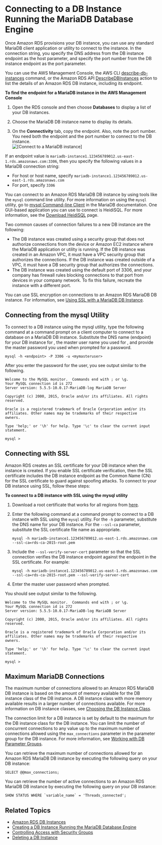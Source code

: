 # Connecting to a DB Instance Running the MariaDB Database Engine<a name="USER_ConnectToMariaDBInstance"></a>

Once Amazon RDS provisions your DB instance, you can use any standard MariaDB client application or utility to connect to the instance\. In the connection string, you specify the DNS address from the DB instance endpoint as the host parameter, and specify the port number from the DB instance endpoint as the port parameter\.

You can use the AWS Management Console, the AWS CLI [describe\-db\-instances](https://docs.aws.amazon.com/cli/latest/reference/rds/describe-db-instances.html) command, or the Amazon RDS API [DescribeDBInstances](https://docs.aws.amazon.com/AmazonRDS/latest/APIReference/API_DescribeDBInstances.html) action to list the details of an Amazon RDS DB instance, including its endpoint\.

**To find the endpoint for a MariaDB instance in the AWS Management Console**

1. Open the RDS console and then choose **Databases** to display a list of your DB instances\. 

1. Choose the MariaDB DB instance name to display its details\. 

1. On the **Connectivity** tab, copy the endpoint\. Also, note the port number\. You need both the endpoint and the port number to connect to the DB instance\.   
![\[Connect to a MariaDB instance\]](http://docs.aws.amazon.com/AmazonRDS/latest/UserGuide/images/MariaDBConnect1.png)

If an endpoint value is `mariadb-instance1.123456789012.us-east-1.rds.amazonaws.com:3306`, then you specify the following values in a MariaDB connection string:
+ For host or host name, specify `mariadb-instance1.123456789012.us-east-1.rds.amazonaws.com`
+ For port, specify `3306`

You can connect to an Amazon RDS MariaDB DB instance by using tools like the `mysql` command line utility\. For more information on using the `mysql` utility, go to [mysql Command\-line Client](http://mariadb.com/kb/en/mariadb/mysql-command-line-client/) in the MariaDB documentation\. One GUI\-based application you can use to connect is HeidiSQL\. For more information, see the [ Download HeidiSQL](http://www.heidisql.com/download.php) page\.

Two common causes of connection failures to a new DB instance are the following:
+ The DB instance was created using a security group that does not authorize connections from the device or Amazon EC2 instance where the MariaDB application or utility is running\. If the DB instance was created in an Amazon VPC, it must have a VPC security group that authorizes the connections\. If the DB instance was created outside of a VPC, it must have a DB security group that authorizes the connections\.
+ The DB instance was created using the default port of 3306, and your company has firewall rules blocking connections to that port from devices in your company network\. To fix this failure, recreate the instance with a different port\.

You can use SSL encryption on connections to an Amazon RDS MariaDB DB instance\. For information, see [Using SSL with a MariaDB DB Instance](CHAP_MariaDB.md#MariaDB.Concepts.SSLSupport)\.

## Connecting from the mysql Utility<a name="USER_ConnectToMariaDBInstance.CLI"></a>

To connect to a DB instance using the mysql utility, type the following command at a command prompt on a client computer to connect to a database on a MariaDB DB instance\. Substitute the DNS name \(endpoint\) for your DB instance for *<endpoint>*, the master user name you used for *<mymasteruser>*, and provide the master password you used when prompted for a password\.

```
mysql -h <endpoint> -P 3306 -u <mymasteruser>
```

After you enter the password for the user, you see output similar to the following\.

```
Welcome to the MySQL monitor.  Commands end with ; or \g.
Your MySQL connection id is 272
Server version: 5.5.5-10.0.17-MariaDB-log MariaDB Server

Copyright (c) 2000, 2015, Oracle and/or its affiliates. All rights reserved.

Oracle is a registered trademark of Oracle Corporation and/or its
affiliates. Other names may be trademarks of their respective
owners.

Type 'help;' or '\h' for help. Type '\c' to clear the current input statement.

mysql >
```

## Connecting with SSL<a name="USER_ConnectToMariaDBInstanceSSL.CLI"></a>

Amazon RDS creates an SSL certificate for your DB instance when the instance is created\. If you enable SSL certificate verification, then the SSL certificate includes the DB instance endpoint as the Common Name \(CN\) for the SSL certificate to guard against spoofing attacks\. To connect to your DB instance using SSL, follow these steps:

**To connect to a DB instance with SSL using the mysql utility**

1.  Download a root certificate that works for all regions from [here](https://s3.amazonaws.com/rds-downloads/rds-ca-2015-root.pem)\.

1. Enter the following command at a command prompt to connect to a DB instance with SSL using the `mysql` utility\. For the `-h` parameter, substitute the DNS name for your DB instance\. For the `--ssl-ca` parameter, substitute the SSL certificate file name as appropriate\.

   ```
   mysql -h mariadb-instance1.123456789012.us-east-1.rds.amazonaws.com --ssl-ca=rds-ca-2015-root.pem 
   ```

1. Include the `--ssl-verify-server-cert` parameter so that the SSL connection verifies the DB instance endpoint against the endpoint in the SSL certificate\. For example:

   ```
   mysql -h mariadb-instance1.123456789012.us-east-1.rds.amazonaws.com --ssl-ca=rds-ca-2015-root.pem --ssl-verify-server-cert 
   ```

1. Enter the master user password when prompted\.

You should see output similar to the following\.

```
Welcome to the MySQL monitor.  Commands end with ; or \g.
Your MySQL connection id is 272
Server version: 5.5.5-10.0.17-MariaDB-log MariaDB Server

Copyright (c) 2000, 2015, Oracle and/or its affiliates. All rights reserved.

Oracle is a registered trademark of Oracle Corporation and/or its
affiliates. Other names may be trademarks of their respective
owners.

Type 'help;' or '\h' for help. Type '\c' to clear the current input statement.

mysql >
```

## Maximum MariaDB Connections<a name="USER_ConnectToMariaDBInstance.max_connections"></a>

The maximum number of connections allowed to an Amazon RDS MariaDB DB instance is based on the amount of memory available for the DB instance class of the DB instance\. A DB instance class with more memory available results in a larger number of connections available\. For more information on DB instance classes, see [Choosing the DB Instance Class](Concepts.DBInstanceClass.md)\.

The connection limit for a DB instance is set by default to the maximum for the DB instance class for the DB instance\. You can limit the number of concurrent connections to any value up to the maximum number of connections allowed using the `max_connections` parameter in the parameter group for the DB instance\. For more information, see [Working with DB Parameter Groups](USER_WorkingWithParamGroups.md)\.

You can retrieve the maximum number of connections allowed for an Amazon RDS MariaDB DB instance by executing the following query on your DB instance:

```
SELECT @@max_connections;
```

You can retrieve the number of active connections to an Amazon RDS MariaDB DB instance by executing the following query on your DB instance:

```
SHOW STATUS WHERE `variable_name` = 'Threads_connected';
```

## Related Topics<a name="USER_ConnectToMariaDBInstance.related"></a>
+  [Amazon RDS DB Instances](Overview.DBInstance.md) 
+  [Creating a DB Instance Running the MariaDB Database Engine](USER_CreateMariaDBInstance.md) 
+  [Controlling Access with Security Groups](Overview.RDSSecurityGroups.md) 
+  [Deleting a DB Instance](USER_DeleteInstance.md) 